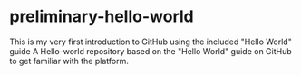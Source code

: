 # preliminary-hello-world
This is my very first introduction to GitHub using the included "Hello World" guide
A Hello-world repository based on the "Hello World" guide on GitHub to get familiar with the platform.
